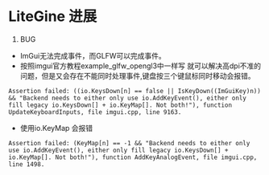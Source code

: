 # LiteGine 进展
1. BUG
- ImGui无法完成事件，而GLFW可以完成事件。
- 按照imgui官方教程example_glfw_opengl3中一样写 就可以解决高dpi不准的问题，但是又会存在不能同时处理事件,键盘按三个键鼠标同时移动会报错。
```shell
Assertion failed: ((io.KeysDown[n] == false || IsKeyDown((ImGuiKey)n)) && "Backend needs to either only use io.AddKeyEvent(), either only fill legacy io.KeysDown[] + io.KeyMap[]. Not both!"), function UpdateKeyboardInputs, file imgui.cpp, line 9163.
```

- 使用io.KeyMap 会报错 

```shell
Assertion failed: (KeyMap[n] == -1 && "Backend needs to either only use io.AddKeyEvent(), either only fill legacy io.KeysDown[] + io.KeyMap[]. Not both!"), function AddKeyAnalogEvent, file imgui.cpp, line 1498.
```
